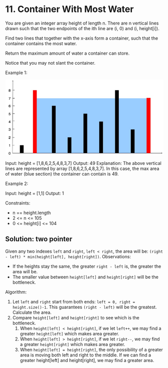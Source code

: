 # 11. Container With Most Water
You are given an integer array height of length n. There are n vertical lines drawn such that the two endpoints of the ith line are (i, 0) and (i, height[i]).

Find two lines that together with the x-axis form a container, such that the container contains the most water.

Return the maximum amount of water a container can store.

Notice that you may not slant the container.

Example 1:

![question_11.jpg](question_11.jpg)

Input: height = [1,8,6,2,5,4,8,3,7]
Output: 49
Explanation: The above vertical lines are represented by array [1,8,6,2,5,4,8,3,7]. In this case, the max area of water (blue section) the container can contain is 49.

Example 2:

Input: height = [1,1]
Output: 1

Constraints:

* n == height.length
* 2 <= n <= 105
* 0 <= height[i] <= 104

## Solution: two pointer
Given any two indexes `left` and `right`, `left < right`, the area will be: `(right - left) * min(height[left], height[right])`. Observations:

* If the heights stay the same, the greater `right - left` is, the greater the area will be.
* The smaller value between `height[left]` and `height[right]` will be the bottleneck.

Algorithm:

1. Let `left` and `right` start from both ends: `left = 0, right = height.size()-1`. This guarantees `(right - left)` will be the greatest. Calculate the area.
2. Compare `height[left]` and `height[right]` to see which is the bottleneck.
   1. When `height[left] < height[right]`, if we let `left++`, we may find a greater `height[left]` which makes area greater.
   2. When `height[left] > height[right]`, if we let `right--`, we may find a greater `height[right]` which makes area greater.
   3. When `height[left] = height[right]`, the only possibility of a greater area is moving both left and right to the middle. If we can find a greater height[left] and height[right], we may find a greater area.

